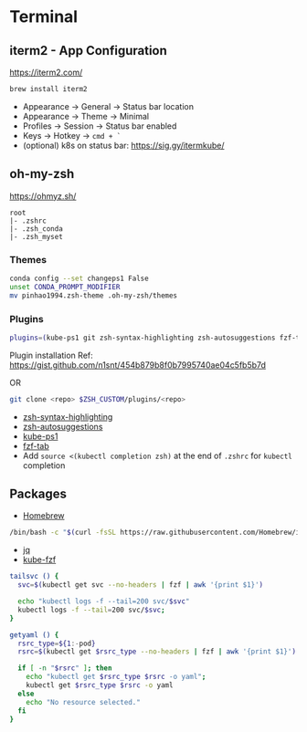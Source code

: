 # Terminal

## iterm2 - App Configuration

https://iterm2.com/

```bash
brew install iterm2
```

* Appearance &rarr; General &rarr; Status bar location
* Appearance &rarr; Theme &rarr; Minimal
* Profiles &rarr; Session &rarr; Status bar enabled
* Keys &rarr; Hotkey &rarr; `` cmd + ` ``
* (optional) k8s on status bar: https://sig.gy/itermkube/  

## oh-my-zsh

https://ohmyz.sh/

```
root
|- .zshrc
|- .zsh_conda
|- .zsh_myset
```

### Themes

```bash
conda config --set changeps1 False
unset CONDA_PROMPT_MODIFIER
mv pinhao1994.zsh-theme .oh-my-zsh/themes
```

### Plugins

```bash
plugins=(kube-ps1 git zsh-syntax-highlighting zsh-autosuggestions fzf-tab)
```

Plugin installation Ref: https://gist.github.com/n1snt/454b879b8f0b7995740ae04c5fb5b7d

OR

```bash
git clone <repo> $ZSH_CUSTOM/plugins/<repo>
```

* [zsh-syntax-highlighting](https://github.com/zsh-users/zsh-syntax-highlighting.git)
* [zsh-autosuggestions](https://github.com/zsh-users/zsh-autosuggestions)
* [kube-ps1](https://github.com/jonmosco/kube-ps1)
* [fzf-tab](https://github.com/Aloxaf/fzf-tab)
* Add `source <(kubectl completion zsh)` at the end of `.zshrc` for `kubectl` completion



## Packages

* [Homebrew](https://brew.sh/)

```bash
/bin/bash -c "$(curl -fsSL https://raw.githubusercontent.com/Homebrew/install/HEAD/install.sh)"
``` 

* [jq](https://jqlang.github.io/jq/)
* [kube-fzf](https://github.com/thecasualcoder/kube-fzf)

```bash
tailsvc () {
  svc=$(kubectl get svc --no-headers | fzf | awk '{print $1}')

  echo "kubectl logs -f --tail=200 svc/$svc"
  kubectl logs -f --tail=200 svc/$svc;
}

getyaml () {
  rsrc_type=${1:-pod}
  rsrc=$(kubectl get $rsrc_type --no-headers | fzf | awk '{print $1}')

  if [ -n "$rsrc" ]; then
    echo "kubectl get $rsrc_type $rsrc -o yaml";
    kubectl get $rsrc_type $rsrc -o yaml
  else
    echo "No resource selected."
  fi
}
```
  
